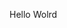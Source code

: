 Hello Wolrd































































































































































































































































































































































































































































































































































































































































































































































